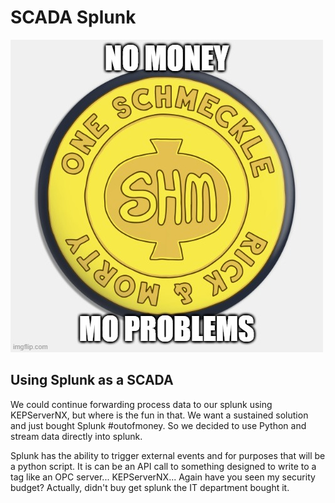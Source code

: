 # SCADA Splunk

![](../.gitbook/assets/nomoney.jpg)

## Using Splunk as a SCADA

We could continue forwarding process data to our splunk using  KEPServerNX, but where is the fun in that. We want a sustained solution and just bought Splunk \#outofmoney. So we decided to use Python and stream data directly into splunk. 

Splunk has the ability to trigger external events and for purposes that will be a python script. It is can be an API call to something designed to write to a tag like an OPC server... KEPServerNX... Again have you seen my security budget? Actually, didn't buy get splunk the IT department bought it.

## 

